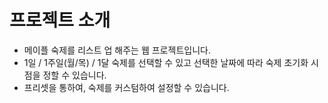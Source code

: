 # 프로젝트 소개
- 메이플 숙제를 리스트 업 해주는 웹 프로젝트입니다.
- 1일 / 1주일(월/목) / 1달 숙제를 선택할  수 있고 선택한 날짜에 따라 숙제 초기화 시점을 정할 수 있습니다.
- 프리셋을 통하여, 숙제를 커스텀하여 설정할 수 있습니다.
